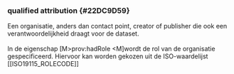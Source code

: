 ### qualified attribution {#22DC9D59}
Een organisatie, anders dan contact point, creator of publisher die ook een verantwoordelijkheid draagt voor de dataset.
<br/>
<br/>
In de eigenschap [M&gt;prov:hadRole &lt;M]wordt de rol van de organisatie gespecificeerd. Hiervoor kan worden gekozen uit de ISO-waardelijst [[ISO19115_ROLECODE]]
